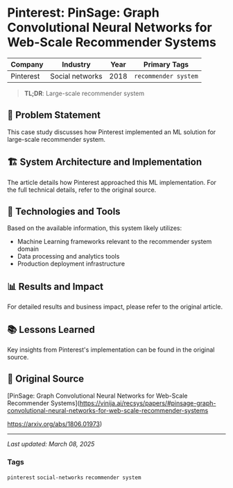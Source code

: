# Pinterest: PinSage: Graph Convolutional Neural Networks for Web-Scale Recommender Systems

| Company | Industry | Year | Primary Tags | 
|---------|----------|------|--------------|
| Pinterest | Social networks | 2018 | `recommender system` |

> **TL;DR**: Large-scale recommender system

## 📝 Problem Statement

This case study discusses how Pinterest implemented an ML solution for large-scale recommender system.

## 🏗️ System Architecture and Implementation

The article details how Pinterest approached this ML implementation. For the full technical details, refer to the original source.

## 🔧 Technologies and Tools

Based on the available information, this system likely utilizes:

- Machine Learning frameworks relevant to the recommender system domain
- Data processing and analytics tools
- Production deployment infrastructure

## 📊 Results and Impact

For detailed results and business impact, please refer to the original article.

## 📚 Lessons Learned

Key insights from Pinterest's implementation can be found in the original source.

## 🔗 Original Source

[PinSage: Graph Convolutional Neural Networks for Web-Scale Recommender Systems](https://vinija.ai/recsys/papers/#pinsage-graph-convolutional-neural-networks-for-web-scale-recommender-systems

https://arxiv.org/abs/1806.01973)

---

*Last updated: March 08, 2025*

### Tags

`pinterest` `social-networks` `recommender system`
